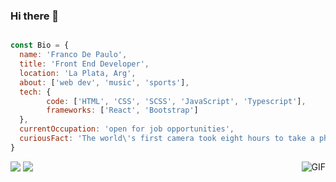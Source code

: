 ### Hi there 👋

<!--
**frandepe/frandepe** is a ✨ _special_ ✨ repository because its `README.md` (this file) appears on your GitHub profile.
-->

```js

const Bio = {
  name: 'Franco De Paulo',
  title: 'Front End Developer',
  location: 'La Plata, Arg',
  about: ['web dev', 'music', 'sports'],
  tech: {
        code: ['HTML', 'CSS', 'SCSS', 'JavaScript', 'Typescript'],
        frameworks: ['React', 'Bootstrap']
  },
  currentOccupation: 'open for job opportunities',
  curiousFact: 'The world\'s first camera took eight hours to take a photo'
}

```
[<img src="https://img.shields.io/badge/linkedin-%230077B5.svg?&style=for-the-badge&logo=linkedin&logoColor=white">](https://www.linkedin.com/in/franco-de-paulo-13509b186/)
[<img src="https://img.shields.io/badge/Portfolio-%23000000.svg?&style=for-the-badge">](https://frandepaulo.netlify.app/)
<img align="right" alt="GIF" src="https://c.tenor.com/biarC5oCtyUAAAAC/typing-computer.gif" />



